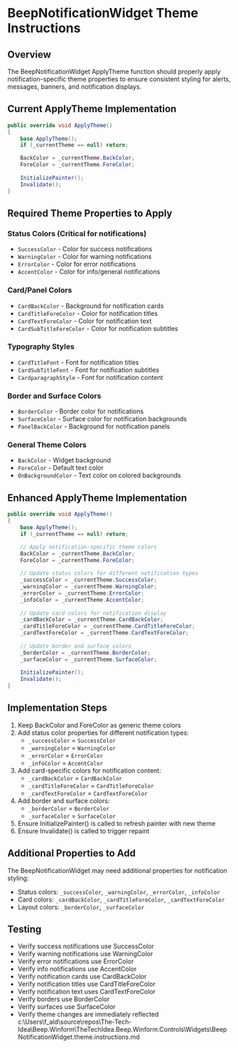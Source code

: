 # BeepNotificationWidget Theme Instructions

## Overview
The BeepNotificationWidget ApplyTheme function should properly apply notification-specific theme properties to ensure consistent styling for alerts, messages, banners, and notification displays.

## Current ApplyTheme Implementation
```csharp
public override void ApplyTheme()
{
    base.ApplyTheme();
    if (_currentTheme == null) return;

    BackColor = _currentTheme.BackColor;
    ForeColor = _currentTheme.ForeColor;
    
    InitializePainter();
    Invalidate();
}
```

## Required Theme Properties to Apply

### Status Colors (Critical for notifications)
- `SuccessColor` - Color for success notifications
- `WarningColor` - Color for warning notifications
- `ErrorColor` - Color for error notifications
- `AccentColor` - Color for info/general notifications

### Card/Panel Colors
- `CardBackColor` - Background for notification cards
- `CardTitleForeColor` - Color for notification titles
- `CardTextForeColor` - Color for notification text
- `CardSubTitleForeColor` - Color for notification subtitles

### Typography Styles
- `CardTitleFont` - Font for notification titles
- `CardSubTitleFont` - Font for notification subtitles
- `CardparagraphStyle` - Font for notification content

### Border and Surface Colors
- `BorderColor` - Border color for notifications
- `SurfaceColor` - Surface color for notification backgrounds
- `PanelBackColor` - Background for notification panels

### General Theme Colors
- `BackColor` - Widget background
- `ForeColor` - Default text color
- `OnBackgroundColor` - Text color on colored backgrounds

## Enhanced ApplyTheme Implementation
```csharp
public override void ApplyTheme()
{
    base.ApplyTheme();
    if (_currentTheme == null) return;

    // Apply notification-specific theme colors
    BackColor = _currentTheme.BackColor;
    ForeColor = _currentTheme.ForeColor;
    
    // Update status colors for different notification types
    _successColor = _currentTheme.SuccessColor;
    _warningColor = _currentTheme.WarningColor;
    _errorColor = _currentTheme.ErrorColor;
    _infoColor = _currentTheme.AccentColor;
    
    // Update card colors for notification display
    _cardBackColor = _currentTheme.CardBackColor;
    _cardTitleForeColor = _currentTheme.CardTitleForeColor;
    _cardTextForeColor = _currentTheme.CardTextForeColor;
    
    // Update border and surface colors
    _borderColor = _currentTheme.BorderColor;
    _surfaceColor = _currentTheme.SurfaceColor;
    
    InitializePainter();
    Invalidate();
}
```

## Implementation Steps
1. Keep BackColor and ForeColor as generic theme colors
2. Add status color properties for different notification types:
   - `_successColor` = `SuccessColor`
   - `_warningColor` = `WarningColor`
   - `_errorColor` = `ErrorColor`
   - `_infoColor` = `AccentColor`
3. Add card-specific colors for notification content:
   - `_cardBackColor` = `CardBackColor`
   - `_cardTitleForeColor` = `CardTitleForeColor`
   - `_cardTextForeColor` = `CardTextForeColor`
4. Add border and surface colors:
   - `_borderColor` = `BorderColor`
   - `_surfaceColor` = `SurfaceColor`
5. Ensure InitializePainter() is called to refresh painter with new theme
6. Ensure Invalidate() is called to trigger repaint

## Additional Properties to Add
The BeepNotificationWidget may need additional properties for notification styling:
- Status colors: `_successColor`, `_warningColor`, `_errorColor`, `_infoColor`
- Card colors: `_cardBackColor`, `_cardTitleForeColor`, `_cardTextForeColor`
- Layout colors: `_borderColor`, `_surfaceColor`

## Testing
- Verify success notifications use SuccessColor
- Verify warning notifications use WarningColor
- Verify error notifications use ErrorColor
- Verify info notifications use AccentColor
- Verify notification cards use CardBackColor
- Verify notification titles use CardTitleForeColor
- Verify notification text uses CardTextForeColor
- Verify borders use BorderColor
- Verify surfaces use SurfaceColor
- Verify theme changes are immediately reflected</content>
<parameter name="filePath">c:\Users\f_ald\source\repos\The-Tech-Idea\Beep.Winform\TheTechIdea.Beep.Winform.Controls\Widgets\BeepNotificationWidget.theme.instructions.md